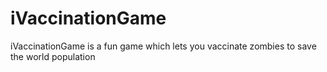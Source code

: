 # iVaccinationGame
iVaccinationGame is a fun game which lets you vaccinate zombies to save the world population
